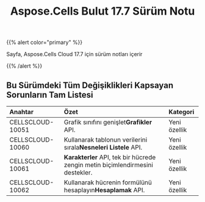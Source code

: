 ﻿---
title: Aspose.Cells Bulut 17.7 Sürüm Notu
second_title: Aspose.Cells Cloud Documen
type: docs
url: /tr/aspose-cells-cloud-17-7-release-notes/
aliases: [/aspose-cells-for-cloud-17-7-release-notes/]
description: Aspose.Cells Bulut, oluşturma, dönüştürme, birleştirme, bölme, korumalı, iç nesne işlemi vb. için Excel'i destekler
weight: 50
---
{{% alert color="primary" %}} 

Sayfa, Aspose.Cells Cloud 17.7 için sürüm notları içerir

{{% /alert %}} 
## **Bu Sürümdeki Tüm Değişiklikleri Kapsayan Sorunların Tam Listesi**

|**Anahtar**|**Özet**|**Kategori**|
|:- |:- |:- |
|CELLSCLOUD-10051| Grafik sınıfını genişlet**Grafikler** API.|Yeni özellik|
|CELLSCLOUD-10060| Kullanarak tablonun verilerini sırala**Nesneleri Listele** API.|Yeni özellik|
|CELLSCLOUD-10061|**Karakterler** API, tek bir hücrede zengin metin biçimlendirmesini destekler.|Yeni özellik|
|CELLSCLOUD-10062| Kullanarak hücrenin formülünü hesaplayın**Hesaplamak** API.|Yeni özellik|




